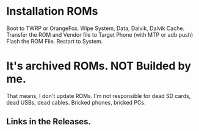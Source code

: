 # Installation ROMs
Boot to TWRP or OrangeFox.
Wipe System, Data, Dalvik, Dalvik Cache.
Transfer the ROM and Vendor file to Target Phone (with MTP or adb push)
Flash the ROM File.
Restart to System. 

# It's archived ROMs. NOT Builded by me.
That means, I don't update ROMs.
I'm not responsible for dead SD cards,
dead USBs, dead cables. Bricked phones,
bricked PCs.
## Links in the Releases.
